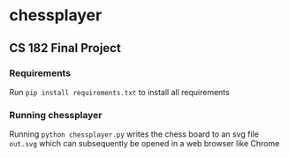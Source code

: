 # chessplayer
## CS 182 Final Project

### Requirements
Run `pip install requirements.txt` to install all requirements

### Running chessplayer
Running `python chessplayer.py` writes the chess board to an svg file `out.svg` which can subsequently be opened in a web browser like Chrome
